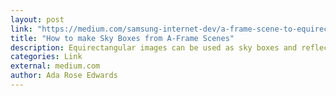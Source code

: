 ```yaml
---
layout: post
link: "https://medium.com/samsung-internet-dev/a-frame-scene-to-equirectangular-image-e0c2965945aa#.8ttrrqh9s"
title: "How to make Sky Boxes from A-Frame Scenes"
description: Equirectangular images can be used as sky boxes and reflection maps. This is a how-to and a bookmarklet for generating Equirectangular 360 <b>image maps from A-Frame scenes</b>.
categories: Link
external: medium.com
author: Ada Rose Edwards
---
```

